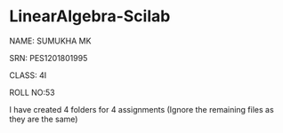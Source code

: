 # LinearAlgebra-Scilab

NAME: SUMUKHA MK

SRN: PES1201801995

CLASS: 4I

ROLL NO:53

I have created 4 folders for 4 assignments (Ignore the remaining files as they are the same)
